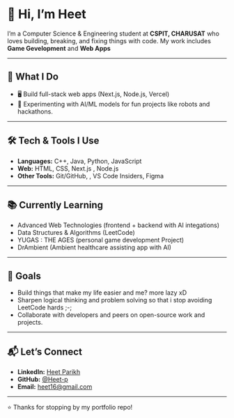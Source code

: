 # 👋 Hi, I’m Heet  

I’m a Computer Science & Engineering student at **CSPIT, CHARUSAT** who loves building, breaking, and fixing things with code. My work includes **Game Gevelopment** and **Web Apps**   

---

## 🚀 What I Do
- 🖥️ Build full-stack web apps (Next.js, Node.js, Vercel)    
- 🧠 Experimenting with AI/ML models for fun projects like robots and hackathons.  

---

## 🛠️ Tech & Tools I Use
- **Languages:** C++, Java, Python, JavaScript  
- **Web:** HTML, CSS, Next.js , Node.js    
- **Other Tools:** Git/GitHub, , VS Code Insiders, Figma  

---

## 📚 Currently Learning
- Advanced Web Technologies (frontend + backend with AI integations)  
- Data Structures & Algorithms (LeetCode)  
- YUGAS : THE AGES (personal game development Project)
- DrAmbient (Ambient healthcare assisting app with AI)   

---

## 🎯 Goals
- Build things that make my life easier and me? more lazy xD
- Sharpen logical thinking and problem solving so that i stop avoiding LeetCode hards ;-;
- Collaborate with developers and peers on open-source work and projects.

---

## 📬 Let’s Connect
- **LinkedIn:** [Heet Parikh](https://linkedin.com/in/heetparikh)  
- **GitHub:** [@Heet-p](https://github.com/heet-p)  
- **Email:** heet16@gmail.com

---

⭐ Thanks for stopping by my portfolio repo!  

